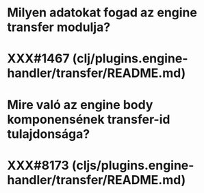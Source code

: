 
# Milyen adatokat fogad az engine transfer modulja?
# XXX#1467 (clj/plugins.engine-handler/transfer/README.md)  



# Mire való az engine body komponensének transfer-id tulajdonsága?
# XXX#8173 (cljs/plugins.engine-handler/transfer/README.md)  

